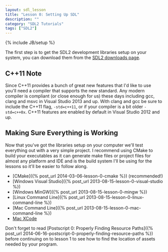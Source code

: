```yaml
---
layout: sdl_lesson
title: "Lesson 0: Setting Up SDL"
description: ""
category: "SDL2 Tutorials"
tags: ["SDL2"]
---
```

{% include JB/setup %}

The first step is to get the SDL2 development libraries setup on your system, you can download
them from the [SDL2 downloads page](http://www.libsdl.org/download-2.0.php). 

<!--more-->

C++11 Note
-
Since C++11 provides a bunch of great new features that I'd like to use you'll need a
compiler that supports the new standard. Any modern compiler is compliant (or close enough for us)
these days including gcc, clang and msvc in Visual Studio 2013 and up. With clang and gcc be sure to include the C++11 flag,
`-std=c++11`, or if your compiler is a bit older `-std=c++0x`. C++11 features are enabled by default in 
Visual Studio 2012 and up.

Making Sure Everything is Working
-
Now that you've got the libraries setup on your computer we'll test everything out with a very simple
project. I recommend using CMake to build your executables as it can generate make files or
project files for almost any platform and IDE and is the build system I'll be using for the lessons so
it'll be easier to follow along.

- [CMake]({% post_url 2014-03-06-lesson-0-cmake %}) (recommended!)
- [Windows Visual Studio]({% post_url 2013-08-15-lesson-0-visual-studio %})
- [Windows MinGW]({% post_url 2013-08-15-lesson-0-mingw %})
- [Linux Command Line]({% post_url 2013-08-15-lesson-0-linux-command-line %})
- [Mac Command Line]({% post_url 2013-08-15-lesson-0-mac-command-line %})
- [Mac XCode](http://twinklebear.github.io/sdl2%20tutorials/2013/08/15/lesson-0-setting-up-sdl/#comment-1035683057)

Don't forget to read [Postscript 0: Properly Finding Resource Paths]({% post_url 2014-06-16-postscript-0-properly-finding-resource-paths %}) before continuing on to lesson 1 to see how to find the location of assets needed by your program.

